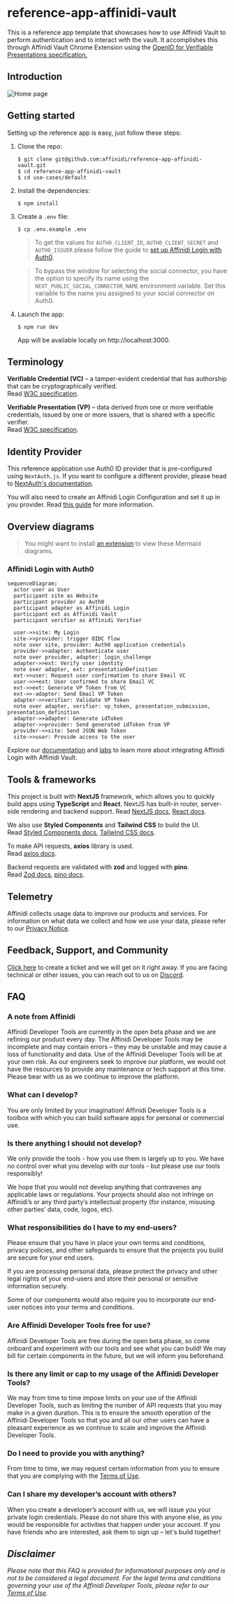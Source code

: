 # reference-app-affinidi-vault

This is a reference app template that showcases how to use Affinidi Vault to perform authentication and to interact with the vault. It accomplishes this through Affinidi Vault Chrome Extension using the [OpenID for Verifiable Presentations specification.](https://openid.net/specs/openid-4-verifiable-presentations-1_0.html)

## Introduction

![Home page](./docs/home_page.png)

## Getting started

Setting up the reference app is easy, just follow these steps:  
1. Clone the repo:
    ```
    $ git clone git@github.com:affinidi/reference-app-affinidi-vault.git
    $ cd reference-app-affinidi-vault
    $ cd use-cases/default
    ```
2. Install the dependencies:
    ```
    $ npm install
    ```
3. Create a `.env` file:
    ```
    $ cp .env.example .env
    ```

    > To get the values for `AUTH0_CLIENT_ID`, `AUTH0_CLIENT_SECRET` and `AUTH0_ISSUER` please follow the guide to [set up Affinidi Login with Auth0](./guides/auth0/setup-auth0.md).

    > To bypass the window for selecting the social connector, you have the option to specify its name using the `NEXT_PUBLIC_SOCIAL_CONNECTOR_NAME` environment variable. Set this variable to the name you assigned to your social connector on Auth0.

4. Launch the app:
    ```
    $ npm run dev
    ```
    
    App will be available locally on http://localhost:3000.

## Terminology

**Verifiable Credential (VC)** – a tamper-evident credential that has authorship that can be cryptographically verified.  
Read [W3C specification](https://www.w3.org/TR/vc-data-model/).

**Verifiable Presentation (VP)** – data derived from one or more verifiable credentials, issued by one or more issuers, that is shared with a specific verifier.  
Read [W3C specification](https://www.w3.org/TR/vc-data-model/).

## Identity Provider

This reference application use Auth0 ID provider that is pre-configured using `NextAuth.js`. If you want to configure a different provider, please head to [NextAuth's documentation](https://next-auth.js.org/providers/).

You will also need to create an Affinidi Login Configuration and set it up in you provider. Read [this guide](./guides/setup-login-config.md) for more information.

## Overview diagrams

> You might want to install [an extension](https://marketplace.visualstudio.com/items?itemName=bierner.markdown-mermaid) to view these Mermaid diagrams.

### Affinidi Login with Auth0

```mermaid
sequenceDiagram;
  actor user as User
  participant site as Website
  participant provider as Auth0
  participant adapter as Affinidi Login
  participant ext as Affinidi Vault
  participant verifier as Affinidi Verifier

  user->>site: My Login
  site->>provider: trigger OIDC flow
  note over site, provider: Auth0 application credentials
  provider->>adapter: Authenticate user
  note over provider, adapter: login_challenge
  adapter->>ext: Verify user identity
  note over adapter, ext: presentationDefinition
  ext->>user: Request user confirmation to share Email VC 
  user->>+ext: User confirmed to share Email VC
  ext->>ext: Generate VP Token from VC
  ext->>-adapter: Send Email VP Token
  adapter->>verifier: Validate VP Token
  note over adapter, verifier: vp_token, presentation_submission, presentation_definition
  adapter->>adapter: Generate idToken
  adapter->>provider: Send generated idToken from VP
  provider->>site: Send JSON Web Token
  site->>user: Provide access to the user
```

Explore our [documentation](https://docs.affinidi.com/docs/) and [labs](https://docs.affinidi.com/labs/) to learn more about integrating Affinidi Login with Affinidi Vault.

## Tools & frameworks

This project is built with **NextJS** framework, which allows you to quickly build apps using **TypeScript** and **React**. NextJS has built-in router, server-side rendering and backend support.
Read [NextJS docs](https://nextjs.org/docs/getting-started), [React docs](https://reactjs.org/docs/getting-started.html).  

We also use **Styled Components** and **Tailwind CSS** to build the UI.  
Read [Styled Components docs](https://styled-components.com/docs), [Tailwind CSS docs](https://tailwindcss.com/docs/installation).  

To make API requests, **axios** library is used.  
Read [axios docs](https://axios-http.com/docs/intro).  

Backend requests are validated with **zod** and logged with **pino**.  
Read [Zod docs](https://www.npmjs.com/package/zod), [pino docs](https://www.npmjs.com/package/pino).  

## Telemetry

Affinidi collects usage data to improve our products and services. For information on what data we collect and how we use your data, please refer to our [Privacy Notice](https://www.affinidi.com/privacy-notice).

## Feedback, Support, and Community

[Click here](https://github.com/affinidi/reference-app-affinidi-vault/issues) to create a ticket and we will get on it right away. If you are facing technical or other issues, you can reach out to us on [Discord](https://discord.com/invite/jx2hGBk5xE).

## FAQ

### A note from Affinidi

Affinidi Developer Tools are currently in the open beta phase and we are refining our product every day. The Affinidi Developer Tools may be incomplete and may contain errors – they may be unstable and may cause a loss of functionality and data. Use of the Affinidi Developer Tools will be at your own risk. As our engineers seek to improve our platform, we would not have the resources to provide any maintenance or tech support at this time. Please bear with us as we continue to improve the platform.

### What can I develop?

You are only limited by your imagination! Affinidi Developer Tools is a toolbox with which you can build software apps for personal or commercial use.

### Is there anything I should not develop?

We only provide the tools - how you use them is largely up to you. We have no control over what you develop with our tools - but please use our tools responsibly!

We hope that you would not develop anything that contravenes any applicable laws or regulations. Your projects should also not infringe on Affinidi’s or any third party’s intellectual property (for instance, misusing other parties’ data, code, logos, etc).

### What responsibilities do I have to my end-users?

Please ensure that you have in place your own terms and conditions, privacy policies, and other safeguards to ensure that the projects you build are secure for your end users.

If you are processing personal data, please protect the privacy and other legal rights of your end-users and store their personal or sensitive information securely.

Some of our components would also require you to incorporate our end-user notices into your terms and conditions.

### Are Affinidi Developer Tools free for use?

Affinidi Developer Tools are free during the open beta phase, so come onboard and experiment with our tools and see what you can build! We may bill for certain components in the future, but we will inform you beforehand.

### Is there any limit or cap to my usage of the Affinidi Developer Tools?

We may from time to time impose limits on your use of the Affinidi Developer Tools, such as limiting the number of API requests that you may make in a given duration. This is to ensure the smooth operation of the Affinidi Developer Tools so that you and all our other users can have a pleasant experience as we continue to scale and improve the Affinidi Developer Tools.

### Do I need to provide you with anything?

From time to time, we may request certain information from you to ensure that you are complying with the [Terms of Use](https://www.affinidi.com/terms-of-use).

### Can I share my developer’s account with others?

When you create a developer’s account with us, we will issue you your private login credentials. Please do not share this with anyone else, as you would be responsible for activities that happen under your account. If you have friends who are interested, ask them to sign up – let's build together!

## _Disclaimer_

_Please note that this FAQ is provided for informational purposes only and is not to be considered a legal document. For the legal terms and conditions governing your use of the Affinidi Developer Tools, please refer to our [Terms of Use](https://www.affinidi.com/terms-of-use)._
